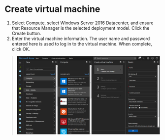 # Create virtual machine

1. Select Compute, select Windows Server 2016 Datacenter, and ensure that Resource Manager is the selected deployment model. Click the Create button.
2. Enter the virtual machine information. The user name and password entered here is used to log in to the virtual machine. When complete, click OK.
> <img src="/Images/10-VM.md/01-VM.PNG" width="600"/> 
